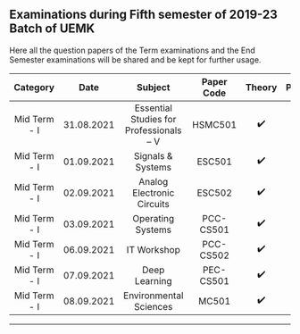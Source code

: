 ## Examinations during Fifth semester of 2019-23 Batch of UEMK
Here all the question papers of the Term examinations and the End Semester examinations will be shared and be kept for further usage.

|Category|Date|Subject|Paper Code|Theory|Practical|Question Paper|
|:-:|:-:|:-:|:-:|:-:|:-:|:-:|
| Mid Term - I |31.08.2021|Essential Studies for Professionals – V|HSMC501|:heavy_check_mark:|:x:| [Question Paper](https://github.com/abhisheks008/Fifth-Semester-UEMK-2019-2023-Batch/blob/main/Examinations/Term%20-%20I/HSMC501_UEMK_2019-23_T1.pdf) |
| Mid Term - I |01.09.2021|Signals & Systems|ESC501|:heavy_check_mark:|:x:|[Question Paper](https://github.com/abhisheks008/Fifth-Semester-UEMK-2019-2023-Batch/blob/main/Examinations/Term%20-%20I/ESC501.pdf)|
| Mid Term - I |02.09.2021|Analog Electronic Circuits|ESC502|:heavy_check_mark:|:x:|[Question Paper](https://github.com/abhisheks008/Fifth-Semester-UEMK-2019-2023-Batch/blob/main/Examinations/Term%20-%20I/ESC502.pdf)|
| Mid Term - I |03.09.2021|Operating Systems|PCC-CS501|:heavy_check_mark:|:x:|[Question Paper](https://github.com/abhisheks008/Fifth-Semester-UEMK-2019-2023-Batch/blob/main/Examinations/Term%20-%20I/PCCCS501.pdf)|
| Mid Term - I |06.09.2021|IT Workshop|PCC-CS502|:heavy_check_mark:|:x:|-|
| Mid Term - I |07.09.2021|Deep Learning|PEC-CS501|:heavy_check_mark:|:x:|-|
| Mid Term - I |08.09.2021|Environmental Sciences|MC501|:heavy_check_mark:|:x:|-|



************************************************************


      
      
